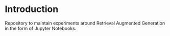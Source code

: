 # Introduction

Repository to maintain experiments around Retrieval Augmented Generation in the form of Jupyter Notebooks.
